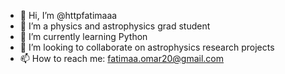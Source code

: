 - 👋 Hi, I’m @httpfatimaaa
- 👀 I’m a physics and astrophysics grad student
- 🌱 I’m currently learning Python
- 💞️ I’m looking to collaborate on astrophysics research projects
- 📫 How to reach me: fatimaa.omar20@gmail.com

<!---
httpfatimaaa/httpfatimaaa is a ✨ special ✨ repository because its `README.md` (this file) appears on your GitHub profile.
You can click the Preview link to take a look at your changes.
--->
